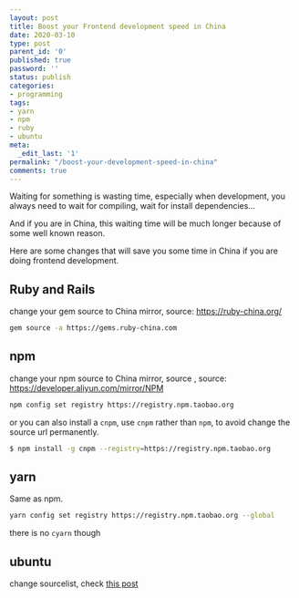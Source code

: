 ```yaml
---
layout: post
title: Boost your Frontend development speed in China
date: 2020-03-10
type: post
parent_id: '0'
published: true
password: ''
status: publish
categories:
- programming
tags:
- yarn
- npm
- ruby
- ubuntu
meta:
  _edit_last: '1'
permalink: "/boost-your-development-speed-in-china"
comments: true
---
```


Waiting for something is wasting time, especially when development, you always need to wait for compiling, wait for install dependencies...

And if you are in China, this waiting time will be much longer because of some well known reason. 

Here are some changes that will save you some time in China if you are doing frontend development. 

## Ruby and Rails

change your gem source to China mirror, source: https://ruby-china.org/
```bash
gem source -a https://gems.ruby-china.com
```

## npm
change your npm source to China mirror, source , source: https://developer.aliyun.com/mirror/NPM
```bash
npm config set registry https://registry.npm.taobao.org
```

or you can also install a `cnpm`, use `cnpm` rather than `npm`, to avoid change the source url permanently.
```bash
$ npm install -g cnpm --registry=https://registry.npm.taobao.org
``` 

## yarn
Same as npm.

```bash
yarn config set registry https://registry.npm.taobao.org --global
```
there is no `cyarn` though

## ubuntu
change sourcelist, check [this post](/change-ubuntu-18-04-source-to-china-mirror)





